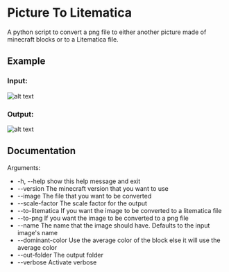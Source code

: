 
# Picture To Litematica
A python script to convert a png file to either another picture made of minecraft blocks or to a Litematica file.


## Example
### Input: 
![alt text](https://github.com/TeddouX/Picture-To-Litematica/blob/main/example/Screenshot%202024-07-03%20112003.png?raw=true)

### Output:
![alt text](https://github.com/TeddouX/Picture-To-Litematica/blob/main/example/Screenshot%202024-07-03%20112003-Minecraft.png?raw=true)


## Documentation

Arguments: <br>
  - -h, --help show this help message and exit
  - --version The minecraft version that you want to use
  - --image The file that you want to be converted
  - --scale-factor The scale factor for the output
  - --to-litematica If you want the image to be converted to a litematica file
  - --to-png If you want the image to be converted to a png file
  - --name The name that the image should have. Defaults to the input image's name
  - --dominant-color Use the average color of the block else it will use the average color
  - --out-folder The output folder
  - --verbose Activate verbose
